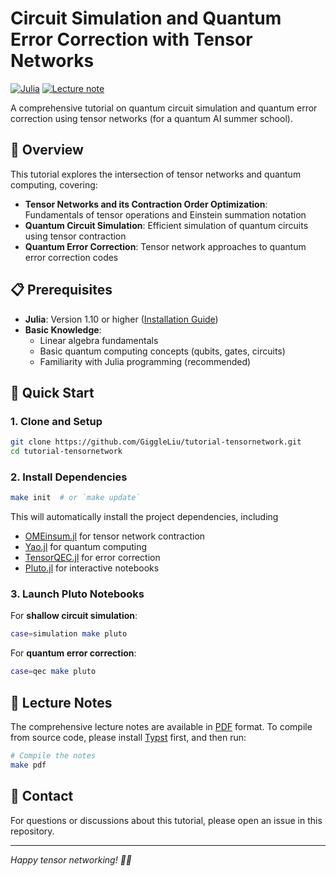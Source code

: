 # Circuit Simulation and Quantum Error Correction with Tensor Networks

[![Julia](https://img.shields.io/badge/Julia-1.10+-9558B2?style=flat&logo=julia&logoColor=white)](https://julialang.org/)
[![Lecture note](https://img.shields.io/badge/Lecture_Note-Work_in_Progress-blue.svg)](notes/lecturenote.pdf)

A comprehensive tutorial on quantum circuit simulation and quantum error correction using tensor networks (for a quantum AI summer school).

## 📖 Overview

This tutorial explores the intersection of tensor networks and quantum computing, covering:

- **Tensor Networks and its Contraction Order Optimization**: Fundamentals of tensor operations and Einstein summation notation
- **Quantum Circuit Simulation**: Efficient simulation of quantum circuits using tensor contraction
- **Quantum Error Correction**: Tensor network approaches to quantum error correction codes

## 📋 Prerequisites

- **Julia**: Version 1.10 or higher ([Installation Guide](https://scfp.jinguo-group.science/chap1-julia/julia-setup.html))
- **Basic Knowledge**: 
  - Linear algebra fundamentals
  - Basic quantum computing concepts (qubits, gates, circuits)
  - Familiarity with Julia programming (recommended)

## 🚀 Quick Start

### 1. Clone and Setup

```bash
git clone https://github.com/GiggleLiu/tutorial-tensornetwork.git
cd tutorial-tensornetwork
```

### 2. Install Dependencies

```bash
make init  # or `make update`
```

This will automatically install the project dependencies, including
- [OMEinsum.jl](https://github.com/under-Peter/OMEinsum.jl) for tensor network contraction
- [Yao.jl](https://github.com/QuantumBFS/Yao.jl) for quantum computing
- [TensorQEC.jl](https://github.com/nzy1997/TensorQEC.jl) for error correction
- [Pluto.jl](https://github.com/fonsp/Pluto.jl) for interactive notebooks

### 3. Launch Pluto Notebooks

For **shallow circuit simulation**:
```bash
case=simulation make pluto
```

For **quantum error correction**:
```bash
case=qec make pluto
```

## 📖 Lecture Notes

The comprehensive lecture notes are available in [PDF](notes/lecturenote.pdf) format. To compile from source code, please install [Typst](https://typst.app/) first, and then run:

```bash
# Compile the notes
make pdf
```

## 📧 Contact

For questions or discussions about this tutorial, please open an issue in this repository.

---

*Happy tensor networking! 🎯🔬*